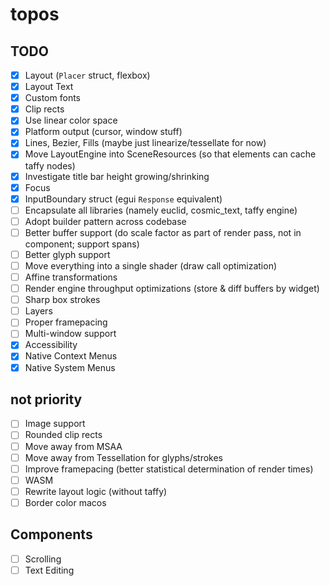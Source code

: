 # topos

## TODO

 - [x] Layout (`Placer` struct, flexbox)
 - [x] Layout Text
 - [x] Custom fonts
 - [x] Clip rects
 - [x] Use linear color space
 - [x] Platform output (cursor, window stuff)
 - [x] Lines, Bezier, Fills (maybe just linearize/tessellate for now)
 - [x] Move LayoutEngine into SceneResources (so that elements can cache taffy nodes)
 - [x] Investigate title bar height growing/shrinking
 - [x] Focus
 - [x] InputBoundary struct (egui `Response` equivalent)
 - [ ] Encapsulate all libraries (namely euclid, cosmic_text, taffy engine)
 - [ ] Adopt builder pattern across codebase
 - [ ] Better buffer support (do scale factor as part of render pass, not in component; support spans)
 - [ ] Better glyph support
 - [ ] Move everything into a single shader (draw call optimization)
 - [ ] Affine transformations
 - [ ] Render engine throughput optimizations (store & diff buffers by widget)
 - [ ] Sharp box strokes
 - [ ] Layers
 - [ ] Proper framepacing
 - [ ] Multi-window support
 - [x] Accessibility
 - [x] Native Context Menus
 - [x] Native System Menus

## not priority 

 - [ ] Image support
 - [ ] Rounded clip rects
 - [ ] Move away from MSAA
 - [ ] Move away from Tessellation for glyphs/strokes
 - [ ] Improve framepacing (better statistical determination of render times)
 - [ ] WASM
 - [ ] Rewrite layout logic (without taffy)
 - [ ] Border color macos

## Components
 - [ ] Scrolling
 - [ ] Text Editing